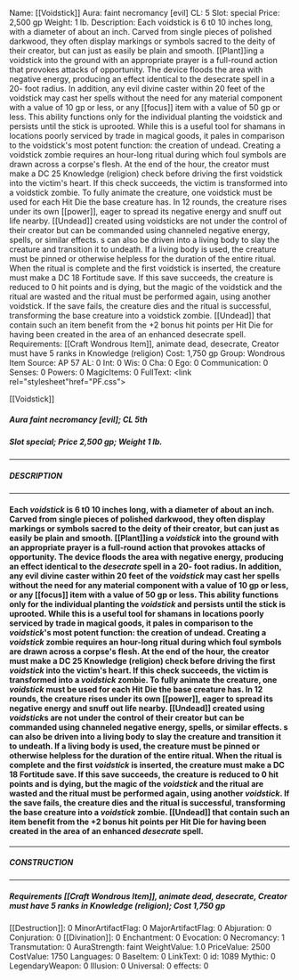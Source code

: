 Name: [[Voidstick]]
Aura: faint necromancy [evil]
CL: 5
Slot: special
Price: 2,500 gp
Weight: 1 lb.
Description: Each voidstick is 6 t0 10 inches long, with a diameter of about an inch. Carved from single pieces of polished darkwood, they often display markings or symbols sacred to the deity of their creator, but can just as easily be plain and smooth. [[Plant]]ing a voidstick into the ground with an appropriate prayer is a full-round action that provokes attacks of opportunity. The device floods the area with negative energy, producing an effect identical to the desecrate spell in a 20- foot radius. In addition, any evil divine caster within 20 feet of the voidstick may cast her spells without the need for any material component with a value of 10 gp or less, or any [[focus]] item with a value of 50 gp or less. This ability functions only for the individual planting the voidstick and persists until the stick is uprooted. While this is a useful tool for shamans in locations poorly serviced by trade in magical goods, it pales in comparison to the voidstick's most potent function: the creation of undead. Creating a voidstick zombie requires an hour-long ritual during which foul symbols are drawn across a corpse's flesh. At the end of the hour, the creator must make a DC 25 Knowledge (religion) check before driving the first voidstick into the victim's heart. If this check succeeds, the victim is transformed into a voidstick zombie. To fully animate the creature, one voidstick must be used for each Hit Die the base creature has. In 12 rounds, the creature rises under its own [[power]], eager to spread its negative energy and snuff out life nearby. [[Undead]] created using voidsticks are not under the control of their creator but can be commanded using channeled negative energy, spells, or similar effects. s can also be driven into a living body to slay the creature and transition it to undeath. If a living body is used, the creature must be pinned or otherwise helpless for the duration of the entire ritual. When the ritual is complete and the first voidstick is inserted, the creature must make a DC 18 Fortitude save. If this save succeeds, the creature is reduced to 0 hit points and is dying, but the magic of the voidstick and the ritual are wasted and the ritual must be performed again, using another voidstick. If the save fails, the creature dies and the ritual is successful, transforming the base creature into a voidstick zombie. [[Undead]] that contain such an item benefit from the +2 bonus hit points per Hit Die for having been created in the area of an enhanced desecrate spell.
Requirements: [[Craft Wondrous Item]], animate dead, desecrate, Creator must have 5 ranks in Knowledge (religion)
Cost: 1,750 gp
Group: Wondrous Item
Source: AP 57
AL: 0
Int: 0
Wis: 0
Cha: 0
Ego: 0
Communication: 0
Senses: 0
Powers: 0
MagicItems: 0
FullText: <link rel="stylesheet"href="PF.css"><div class="heading"><p class="alignleft">[[Voidstick]]</p><div style="clear: both;"></div></div><div><h5><b>Aura </b>faint necromancy [evil]; <b>CL </b>5th</h5><h5><b>Slot </b>special; <b>Price </b>2,500 gp; <b>Weight </b>1 lb.</h5></div><hr/><div><h5><b>DESCRIPTION</b></h5></div><hr/><div><h4><p>Each <i>voidstick</i> is 6 t0 10 inches long, with a diameter of about an inch. Carved from single pieces of polished darkwood, they often display markings or symbols sacred to the deity of their creator, but can just as easily be plain and smooth. [[Plant]]ing a <i>voidstick</i> into the ground with an appropriate prayer is a full-round action that provokes attacks of opportunity. The device floods the area with negative energy, producing an effect identical to the <i>desecrate</i> spell in a 20- foot radius. In addition, any evil divine caster within 20 feet of the <i>voidstick</i> may cast her spells without the need for any material component with a value of 10 gp or less, or any [[focus]] item with a value of 50 gp or less. This ability functions only for the individual planting the <i>voidstick</i> and persists until the stick is uprooted. While this is a useful tool for shamans in locations poorly serviced by trade in magical goods, it pales in comparison to the <i>voidstick</i>'s most potent function: the creation of undead. Creating a <i>voidstick</i> zombie requires an hour-long ritual during which foul symbols are drawn across a corpse's flesh. At the end of the hour, the creator must make a DC 25 Knowledge (religion) check before driving the first <i>voidstick</i> into the victim's heart. If this check succeeds, the victim is transformed into a <i>voidstick</i> zombie. To fully animate the creature, one <i>voidstick</i> must be used for each Hit Die the base creature has. In 12 rounds, the creature rises under its own [[power]], eager to spread its negative energy and snuff out life nearby. [[Undead]] created using <i>voidstick</i>s are not under the control of their creator but can be commanded using channeled negative energy, spells, or similar effects. s can also be driven into a living body to slay the creature and transition it to undeath. If a living body is used, the creature must be pinned or otherwise helpless for the duration of the entire ritual. When the ritual is complete and the first <i>voidstick</i> is inserted, the creature must make a DC 18 Fortitude save. If this save succeeds, the creature is reduced to 0 hit points and is dying, but the magic of the <i>voidstick</i> and the ritual are wasted and the ritual must be performed again, using another <i>voidstick</i>. If the save fails, the creature dies and the ritual is successful, transforming the base creature into a <i>voidstick</i> zombie. [[Undead]] that contain such an item benefit from the +2 bonus hit points per Hit Die for having been created in the area of an enhanced <i>desecrate</i> spell.</p></h4></div><hr/><div><h5><b>CONSTRUCTION</b></h5></div><hr/><div><h5><b>Requirements </b>[[Craft Wondrous Item]], <i>animate dead</i>, <i>desecrate</i>, Creator must have 5 ranks in Knowledge (religion); <b>Cost </b>1,750 gp</h5></div>
[[Destruction]]: 0
MinorArtifactFlag: 0
MajorArtifactFlag: 0
Abjuration: 0
Conjuration: 0
[[Divination]]: 0
Enchantment: 0
Evocation: 0
Necromancy: 1
Transmutation: 0
AuraStrength: faint
WeightValue: 1.0
PriceValue: 2500
CostValue: 1750
Languages: 0
BaseItem: 0
LinkText: 0
id: 1089
Mythic: 0
LegendaryWeapon: 0
Illusion: 0
Universal: 0
effects: 0
